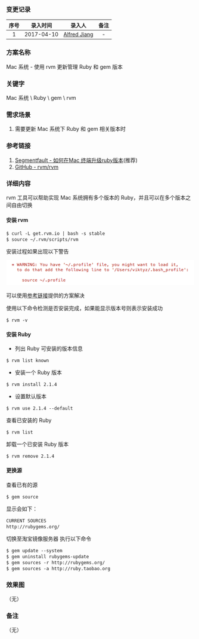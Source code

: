 ### 变更记录

| 序号 | 录入时间 | 录入人 | 备注 |
|:--------:|:--------:|:--------:|:--------:|
| 1 | 2017-04-10 | [Alfred Jiang](https://github.com/viktyz) | - |

### 方案名称

Mac 系统 - 使用 rvm 更新管理 Ruby 和 gem 版本

### 关键字

Mac 系统 \ Ruby \ gem \ rvm

### 需求场景

1. 需要更新 Mac 系统下 Ruby 和 gem 相关版本时

### 参考链接

1. [Segmentfault - 如何在Mac 终端升级ruby版本](https://segmentfault.com/a/1190000003784636)(推荐)
2. [GitHub - rvm/rvm](https://github.com/rvm/rvm)

### 详细内容

rvm 工具可以帮助实现 Mac 系统拥有多个版本的 Ruby，并且可以在多个版本之间自由切换

#### 安装 rvm

```shell
$ curl -L get.rvm.io | bash -s stable
$ source ~/.rvm/scripts/rvm
```

安装过程如果出现以下警告

![Image_00220_00001.png](Images/Image_00220_00001.png)

可以使用[参考链接](https://github.com/rvm/rvm/issues/2832)提供的方案解决

使用以下命令检测是否安装完成，如果能显示版本号则表示安装成功

```shell
$ rvm -v
```

#### 安装 Ruby

* 列出 Ruby 可安装的版本信息

```shell
$ rvm list known
```

* 安装一个 Ruby 版本

```shell
$ rvm install 2.1.4
```

* 设置默认版本

```shell
$ rvm use 2.1.4 --default
```

查看已安装的 Ruby

```shell
$ rvm list
```

卸载一个已安装 Ruby 版本

```shell
$ rvm remove 2.1.4
```

#### 更换源

查看已有的源

```shell
$ gem source
```

显示会如下：

```shell
CURRENT SOURCES
http://rubygems.org/
```

切换至淘宝镜像服务器 执行以下命令

```shell
$ gem update --system
$ gem uninstall rubygems-update
$ gem sources -r http://rubygems.org/
$ gem sources -a http://ruby.taobao.org
```

### 效果图
（无）

### 备注
（无）
